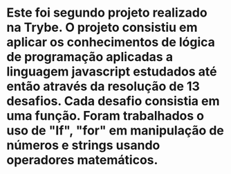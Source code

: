 # Este foi segundo projeto realizado na Trybe. O projeto consistiu em aplicar os conhecimentos de lógica de programação aplicadas a linguagem javascript estudados até então através da resolução de 13 desafios. Cada desafio consistia em uma função. Foram trabalhados o uso de "If", "for" em manipulação de números e strings usando operadores matemáticos. 
<!-- Olá, Tryber!
Esse é apenas um arquivo inicial para o README do seu projeto no qual você pode customizar e reutilizar todas as vezes que for executar o trybe-publisher.

Para deixá-lo com a sua cara, basta alterar o seguinte arquivo da sua máquina: ~/.student-repo-publisher/custom/_NEW_README.md

É essencial que você preencha esse documento por conta própria, ok?
Não deixe de usar nossas dicas de escrita de README de projetos, e deixe sua criatividade brilhar!
:warning: IMPORTANTE: você precisa deixar nítido:
- quais arquivos/pastas foram desenvolvidos por você; 
- quais arquivos/pastas foram desenvolvidos por outra pessoa estudante;
- quais arquivos/pastas foram desenvolvidos pela Trybe.
-->
